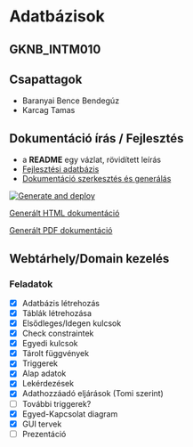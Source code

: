 # Adatbázisok

## GKNB_INTM010

## Csapattagok

- Baranyai Bence Bendegúz
- Karcag Tamas

## Dokumentáció írás / Fejlesztés

- a **README** egy vázlat, rövidített leírás
- [Fejlesztési adatbázis](README.devdb.md)
- [Dokumentáció szerkesztés és generálás](pdf/)

[![Generate and deploy](https://github.com/sze-plusplusplus/adatbazisok/actions/workflows/pages.yml/badge.svg)](https://github.com/sze-plusplusplus/adatbazisok/actions/workflows/pages.yml)

[Generált HTML dokumentáció](https://sze-plusplusplus.github.io/adatbazisok/)

[Generált PDF dokumentáció](https://sze-plusplusplus.github.io/adatbazisok/webtarhely_adatbazis_plusplusplus.pdf)

## Webtárhely/Domain kezelés

### Feladatok

- [x] Adatbázis létrehozás
- [x] Táblák létrehozása
- [x] Elsődleges/Idegen kulcsok
- [x] Check constraintek
- [x] Egyedi kulcsok
- [x] Tárolt függvények
- [x] Triggerek
- [x] Alap adatok
- [x] Lekérdezések
- [x] Adathozzáadó eljárások (Tomi szerint)
- [ ] További triggerek?
- [x] Egyed-Kapcsolat diagram
- [x] GUI tervek
- [ ] Prezentáció
